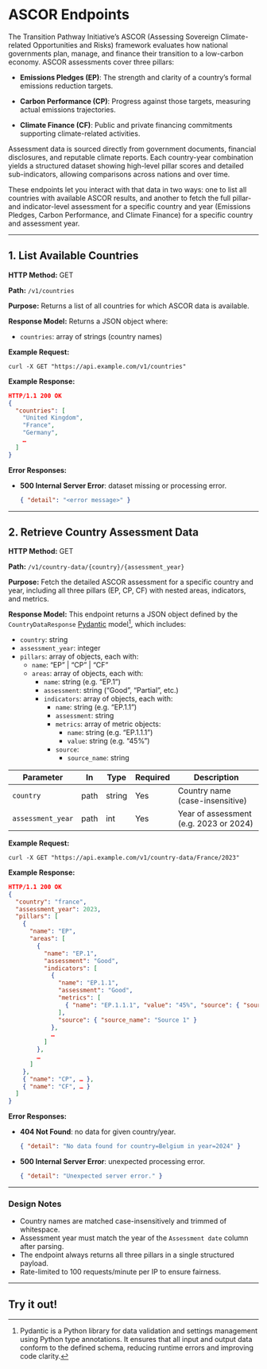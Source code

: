 # ASCOR Endpoints

The Transition Pathway Initiative’s ASCOR (Assessing Sovereign Climate-related Opportunities and Risks) framework evaluates how national governments plan, manage, and finance their transition to a low-carbon economy. ASCOR assessments cover three pillars:

- __Emissions Pledges (EP)__: The strength and clarity of a country’s formal emissions reduction targets.

- __Carbon Performance (CP)__: Progress against those targets, measuring actual emissions trajectories.

- __Climate Finance (CF)__: Public and private financing commitments supporting climate-related activities.

Assessment data is sourced directly from government documents, financial disclosures, and reputable climate reports. Each country-year combination yields a structured dataset showing high-level pillar scores and detailed sub-indicators, allowing comparisons across nations and over time.

These endpoints let you interact with that data in two ways: one to list all countries with available ASCOR results, and another to fetch the full pillar- and indicator-level assessment for a specific country and year (Emissions Pledges, Carbon Performance, and Climate Finance) for a specific country and assessment year.

---

## 1. List Available Countries

**HTTP Method:** GET

**Path:** `/v1/countries`

**Purpose:** Returns a list of all countries for which ASCOR data is available.

**Response Model:** Returns a JSON object where:

- `countries`: array of strings (country names)

**Example Request:**

```
curl -X GET "https://api.example.com/v1/countries"
```

**Example Response:**

```json
HTTP/1.1 200 OK
{
  "countries": [
    "United Kingdom",
    "France",
    "Germany",
    …
  ]
}
```

**Error Responses:**

* **500 Internal Server Error**: dataset missing or processing error.

    ```json
    { "detail": "<error message>" }
    ```

---

## 2. Retrieve Country Assessment Data

**HTTP Method:** GET

**Path:** `/v1/country-data/{country}/{assessment_year}`

**Purpose:** Fetch the detailed ASCOR assessment for a specific country and year, including all three pillars (EP, CP, CF) with nested areas, indicators, and metrics.

**Response Model:** This endpoint returns a JSON object defined by the `CountryDataResponse` [Pydantic](https://docs.pydantic.dev/latest/) model[^1], which includes:

- `country`: string
- `assessment_year`: integer
- `pillars`: array of objects, each with:
    - `name`: “EP” | “CP” | “CF”
    - `areas`: array of objects, each with:
        - `name`: string (e.g. “EP.1”)
        - `assessment`: string (“Good”, “Partial”, etc.)
        - `indicators`: array of objects, each with:
            - `name`: string (e.g. “EP.1.1”)
            - `assessment`: string
            - `metrics`: array of metric objects:
                - `name`: string (e.g. “EP.1.1.1”)
                - `value`: string (e.g. “45%”)
            - `source`:
                - `source_name`: string

| Parameter         | In   | Type   | Required | Description                            |
| ----------------- | ---- | ------ | -------- | -------------------------------------- |
| `country`         | path | string | Yes      | Country name (case-insensitive)        |
| `assessment_year` | path | int    | Yes      | Year of assessment (e.g. 2023 or 2024) |

**Example Request:**

```
curl -X GET "https://api.example.com/v1/country-data/France/2023"
```

**Example Response:**

```json
HTTP/1.1 200 OK
{
  "country": "france",
  "assessment_year": 2023,
  "pillars": [
    {
      "name": "EP",
      "areas": [
        {
          "name": "EP.1",
          "assessment": "Good",
          "indicators": [
            {
              "name": "EP.1.1",
              "assessment": "Good",
              "metrics": [
                { "name": "EP.1.1.1", "value": "45%", "source": { "source_name": "Report" } }
              ],
              "source": { "source_name": "Source 1" }
            },
            …
          ]
        },
        …
      ]
    },
    { "name": "CP", … },
    { "name": "CF", … }
  ]
}
```

**Error Responses:**

* **404 Not Found**: no data for given country/year.

    ```json
    { "detail": "No data found for country=Belgium in year=2024" }
    ```

* **500 Internal Server Error**: unexpected processing error.

    ```json
    { "detail": "Unexpected server error." }
    ```

---

### Design Notes

* Country names are matched case-insensitively and trimmed of whitespace.
* Assessment year must match the year of the `Assessment date` column after parsing.
* The endpoint always returns all three pillars in a single structured payload.
* Rate-limited to 100 requests/minute per IP to ensure fairness.

--- 

## Try it out!
<swagger-ui
  src="http://127.0.0.1:8000/ascor/openapi.json"
  tryItOutEnabled="true"
  docExpansion="none"
/>

[^1]: Pydantic is a Python library for data validation and settings management using Python type annotations. It ensures that all input and output data conform to the defined schema, reducing runtime errors and improving code clarity.